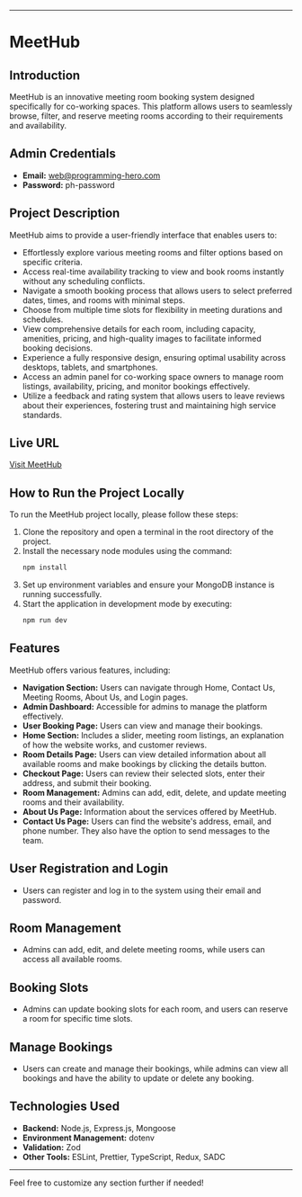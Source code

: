 

---

# MeetHub

## Introduction
MeetHub is an innovative meeting room booking system designed specifically for co-working spaces. This platform allows users to seamlessly browse, filter, and reserve meeting rooms according to their requirements and availability.

## Admin Credentials
- **Email:** web@programming-hero.com  
- **Password:** ph-password

## Project Description
MeetHub aims to provide a user-friendly interface that enables users to:

- Effortlessly explore various meeting rooms and filter options based on specific criteria.
- Access real-time availability tracking to view and book rooms instantly without any scheduling conflicts.
- Navigate a smooth booking process that allows users to select preferred dates, times, and rooms with minimal steps.
- Choose from multiple time slots for flexibility in meeting durations and schedules.
- View comprehensive details for each room, including capacity, amenities, pricing, and high-quality images to facilitate informed booking decisions.
- Experience a fully responsive design, ensuring optimal usability across desktops, tablets, and smartphones.
- Access an admin panel for co-working space owners to manage room listings, availability, pricing, and monitor bookings effectively.
- Utilize a feedback and rating system that allows users to leave reviews about their experiences, fostering trust and maintaining high service standards.

## Live URL
[Visit MeetHub](https://dazzling-mooncake-242921.netlify.app/)

## How to Run the Project Locally
To run the MeetHub project locally, please follow these steps:

1. Clone the repository and open a terminal in the root directory of the project.
2. Install the necessary node modules using the command:
   ```bash
   npm install
   ```
3. Set up environment variables and ensure your MongoDB instance is running successfully.
4. Start the application in development mode by executing:
   ```bash
   npm run dev
   ```

## Features
MeetHub offers various features, including:

- **Navigation Section:** Users can navigate through Home, Contact Us, Meeting Rooms, About Us, and Login pages.
- **Admin Dashboard:** Accessible for admins to manage the platform effectively.
- **User Booking Page:** Users can view and manage their bookings.
- **Home Section:** Includes a slider, meeting room listings, an explanation of how the website works, and customer reviews.
- **Room Details Page:** Users can view detailed information about all available rooms and make bookings by clicking the details button.
- **Checkout Page:** Users can review their selected slots, enter their address, and submit their booking.
- **Room Management:** Admins can add, edit, delete, and update meeting rooms and their availability.
- **About Us Page:** Information about the services offered by MeetHub.
- **Contact Us Page:** Users can find the website's address, email, and phone number. They also have the option to send messages to the team.

## User Registration and Login
- Users can register and log in to the system using their email and password.

## Room Management
- Admins can add, edit, and delete meeting rooms, while users can access all available rooms.

## Booking Slots
- Admins can update booking slots for each room, and users can reserve a room for specific time slots.

## Manage Bookings
- Users can create and manage their bookings, while admins can view all bookings and have the ability to update or delete any booking.

## Technologies Used
- **Backend:** Node.js, Express.js, Mongoose
- **Environment Management:** dotenv
- **Validation:** Zod
- **Other Tools:** ESLint, Prettier, TypeScript, Redux, SADC

---

Feel free to customize any section further if needed!